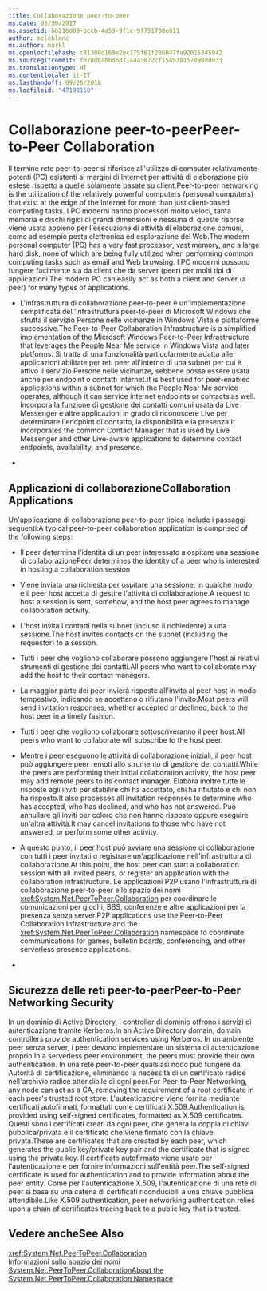 ```yaml
---
title: Collaborazione peer-to-peer
ms.date: 03/30/2017
ms.assetid: b6216d88-bccb-4a59-9f1c-9f751708e811
author: mcleblanc
ms.author: markl
ms.openlocfilehash: c81300d160e2ec175f61f286047fa92015345942
ms.sourcegitcommit: fb78d8abbdb87144a3872cf154930157090dd933
ms.translationtype: HT
ms.contentlocale: it-IT
ms.lasthandoff: 09/26/2018
ms.locfileid: "47198150"
---
```

# <a name="peer-to-peer-collaboration"></a><span data-ttu-id="2a7ac-102">Collaborazione peer-to-peer</span><span class="sxs-lookup"><span data-stu-id="2a7ac-102">Peer-to-Peer Collaboration</span></span>
<span data-ttu-id="2a7ac-103">Il termine rete peer-to-peer si riferisce all'utilizzo di computer relativamente potenti (PC) esistenti ai margini di Internet per attività di elaborazione più estese rispetto a quelle solamente basate su client.</span><span class="sxs-lookup"><span data-stu-id="2a7ac-103">Peer-to-peer networking is the utilization of the relatively powerful computers (personal computers) that exist at the edge of the Internet for more than just client-based computing tasks.</span></span> <span data-ttu-id="2a7ac-104">I PC moderni hanno processori molto veloci, tanta memoria e dischi rigidi di grandi dimensioni e nessuna di queste risorse viene usata appieno per l'esecuzione di attività di elaborazione comuni, come ad esempio posta elettronica ed esplorazione del Web.</span><span class="sxs-lookup"><span data-stu-id="2a7ac-104">The modern personal computer (PC) has a very fast processor, vast memory, and a large hard disk, none of which are being fully utilized when performing common computing tasks such as email and Web browsing.</span></span> <span data-ttu-id="2a7ac-105">I PC moderni possono fungere facilmente sia da client che da server (peer) per molti tipi di applicazioni.</span><span class="sxs-lookup"><span data-stu-id="2a7ac-105">The modern PC can easily act as both a client and server (a peer) for many types of applications.</span></span>  
  
-   <span data-ttu-id="2a7ac-106">L'infrastruttura di collaborazione peer-to-peer è un'implementazione semplificata dell'infrastruttura peer-to-peer di Microsoft Windows che sfrutta il servizio Persone nelle vicinanze in Windows Vista e piattaforme successive.</span><span class="sxs-lookup"><span data-stu-id="2a7ac-106">The Peer-to-Peer Collaboration Infrastructure is a simplified implementation of the Microsoft Windows Peer-to-Peer Infrastructure that leverages the People Near Me service in Windows Vista and later platforms.</span></span> <span data-ttu-id="2a7ac-107">Si tratta di una funzionalità particolarmente adatta alle applicazioni abilitate per reti peer all'interno di una subnet per cui è attivo il servizio Persone nelle vicinanze, sebbene possa essere usata anche per endpoint o contatti Internet.</span><span class="sxs-lookup"><span data-stu-id="2a7ac-107">It is best used for peer-enabled applications within a subnet for which the People Near Me service operates, although it can service internet endpoints or contacts as well.</span></span> <span data-ttu-id="2a7ac-108">Incorpora la funzione di gestione dei contatti comuni usata da Live Messenger e altre applicazioni in grado di riconoscere Live per determinare l'endpoint di contatto, la disponibilità e la presenza.</span><span class="sxs-lookup"><span data-stu-id="2a7ac-108">It incorporates the common Contact Manager that is used by Live Messenger and other Live-aware applications to determine contact endpoints, availability, and presence.</span></span>  
  
-  
  
## <a name="collaboration-applications"></a><span data-ttu-id="2a7ac-109">Applicazioni di collaborazione</span><span class="sxs-lookup"><span data-stu-id="2a7ac-109">Collaboration Applications</span></span>  
 <span data-ttu-id="2a7ac-110">Un'applicazione di collaborazione peer-to-peer tipica include i passaggi seguenti:</span><span class="sxs-lookup"><span data-stu-id="2a7ac-110">A typical peer-to-peer collaboration application is comprised of the following steps:</span></span>  
  
-   <span data-ttu-id="2a7ac-111">Il peer determina l'identità di un peer interessato a ospitare una sessione di collaborazione</span><span class="sxs-lookup"><span data-stu-id="2a7ac-111">Peer determines the identity of a peer who is interested in hosting a collaboration session</span></span>  
  
-   <span data-ttu-id="2a7ac-112">Viene inviata una richiesta per ospitare una sessione, in qualche modo, e il peer host accetta di gestire l'attività di collaborazione.</span><span class="sxs-lookup"><span data-stu-id="2a7ac-112">A request to host a session is sent, somehow, and the host peer agrees to manage collaboration activity.</span></span>  
  
-   <span data-ttu-id="2a7ac-113">L'host invita i contatti nella subnet (incluso il richiedente) a una sessione.</span><span class="sxs-lookup"><span data-stu-id="2a7ac-113">The host invites contacts on the subnet (including the requestor) to a session.</span></span>  
  
-   <span data-ttu-id="2a7ac-114">Tutti i peer che vogliono collaborare possono aggiungere l'host ai relativi strumenti di gestione dei contatti.</span><span class="sxs-lookup"><span data-stu-id="2a7ac-114">All peers who want to collaborate may add the host to their contact managers.</span></span>  
  
-   <span data-ttu-id="2a7ac-115">La maggior parte dei peer invierà risposte all'invito al peer host in modo tempestivo, indicando se accettano o rifiutano l'invito.</span><span class="sxs-lookup"><span data-stu-id="2a7ac-115">Most peers will send invitation responses, whether accepted or declined, back to the host peer in a timely fashion.</span></span>  
  
-   <span data-ttu-id="2a7ac-116">Tutti i peer che vogliono collaborare sottoscriveranno il peer host.</span><span class="sxs-lookup"><span data-stu-id="2a7ac-116">All peers who want to collaborate will subscribe to the host peer.</span></span>  
  
-   <span data-ttu-id="2a7ac-117">Mentre i peer eseguono le attività di collaborazione iniziali, il peer host può aggiungere peer remoti allo strumento di gestione dei contatti.</span><span class="sxs-lookup"><span data-stu-id="2a7ac-117">While the peers are performing their initial collaboration activity, the host peer may add remote peers to its contact manager.</span></span> <span data-ttu-id="2a7ac-118">Elabora inoltre tutte le risposte agli inviti per stabilire chi ha accettato, chi ha rifiutato e chi non ha risposto.</span><span class="sxs-lookup"><span data-stu-id="2a7ac-118">It also processes all invitation responses to determine who has accepted, who has declined, and who has not answered.</span></span>  <span data-ttu-id="2a7ac-119">Può annullare gli inviti per coloro che non hanno risposto oppure eseguire un'altra attività.</span><span class="sxs-lookup"><span data-stu-id="2a7ac-119">It may cancel invitations to those who have not answered, or perform some other activity.</span></span>  
  
-   <span data-ttu-id="2a7ac-120">A questo punto, il peer host può avviare una sessione di collaborazione con tutti i peer invitati o registrare un'applicazione nell'infrastruttura di collaborazione.</span><span class="sxs-lookup"><span data-stu-id="2a7ac-120">At this point, the host peer can start a collaboration session with all invited peers, or register an application with the collaboration infrastructure.</span></span>  <span data-ttu-id="2a7ac-121">Le applicazioni P2P usano l'infrastruttura di collaborazione peer-to-peer e lo spazio dei nomi <xref:System.Net.PeerToPeer.Collaboration> per coordinare le comunicazioni per giochi, BBS, conferenze e altre applicazioni per la presenza senza server.</span><span class="sxs-lookup"><span data-stu-id="2a7ac-121">P2P applications use the Peer-to-Peer Collaboration Infrastructure and the <xref:System.Net.PeerToPeer.Collaboration> namespace to coordinate communications for games, bulletin boards, conferencing, and other serverless presence applications.</span></span>  
  
-  
  
## <a name="peer-to-peer-networking-security"></a><span data-ttu-id="2a7ac-122">Sicurezza delle reti peer-to-peer</span><span class="sxs-lookup"><span data-stu-id="2a7ac-122">Peer-to-Peer Networking Security</span></span>  
 <span data-ttu-id="2a7ac-123">In un dominio di Active Directory, i controller di dominio offrono i servizi di autenticazione tramite Kerberos.</span><span class="sxs-lookup"><span data-stu-id="2a7ac-123">In an Active Directory domain, domain controllers provide authentication services using Kerberos.</span></span> <span data-ttu-id="2a7ac-124">In un ambiente peer senza server, i peer devono implementare un sistema di autenticazione proprio.</span><span class="sxs-lookup"><span data-stu-id="2a7ac-124">In a serverless peer environment, the peers must provide their own authentication.</span></span> <span data-ttu-id="2a7ac-125">In una rete peer-to-peer qualsiasi nodo può fungere da Autorità di certificazione, eliminando la necessità di un certificato radice nell'archivio radice attendibile di ogni peer.</span><span class="sxs-lookup"><span data-stu-id="2a7ac-125">For Peer-to-Peer Networking, any node can act as a CA, removing the requirement of a root certificate in each peer's trusted root store.</span></span> <span data-ttu-id="2a7ac-126">L'autenticazione viene fornita mediante certificati autofirmati, formattati come certificati X.509.</span><span class="sxs-lookup"><span data-stu-id="2a7ac-126">Authentication is provided using self-signed certificates, formatted as X.509 certificates.</span></span> <span data-ttu-id="2a7ac-127">Questi sono i certificati creati da ogni peer, che genera la coppia di chiavi pubblica/privata e il certificato che viene firmato con la chiave privata.</span><span class="sxs-lookup"><span data-stu-id="2a7ac-127">These are certificates that are created by each peer, which generates the public key/private key pair and the certificate that is signed using the private key.</span></span> <span data-ttu-id="2a7ac-128">Il certificato autofirmato viene usato per l'autenticazione e per fornire informazioni sull'entità peer.</span><span class="sxs-lookup"><span data-stu-id="2a7ac-128">The self-signed certificate is used for authentication and to provide information about the peer entity.</span></span> <span data-ttu-id="2a7ac-129">Come per l'autenticazione X.509, l'autenticazione di una rete di peer si basa su una catena di certificati riconducibili a una chiave pubblica attendibile.</span><span class="sxs-lookup"><span data-stu-id="2a7ac-129">Like X.509 authentication, peer networking authentication relies upon a chain of certificates tracing back to a public key that is trusted.</span></span>  
  
## <a name="see-also"></a><span data-ttu-id="2a7ac-130">Vedere anche</span><span class="sxs-lookup"><span data-stu-id="2a7ac-130">See Also</span></span>  
 <xref:System.Net.PeerToPeer.Collaboration>  
 [<span data-ttu-id="2a7ac-131">Informazioni sullo spazio dei nomi System.Net.PeerToPeer.Collaboration</span><span class="sxs-lookup"><span data-stu-id="2a7ac-131">About the System.Net.PeerToPeer.Collaboration Namespace</span></span>](../../../docs/framework/network-programming/about-the-system-net-peertopeer-collaboration-namespace.md)
